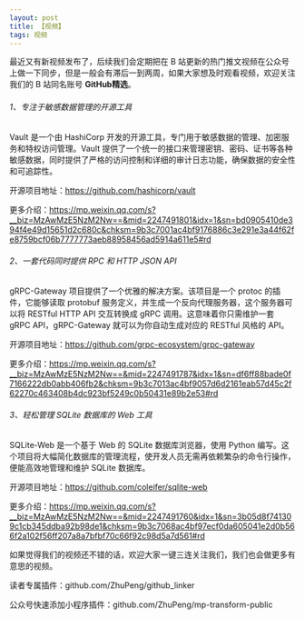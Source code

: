 ```yaml
---
layout: post
title: 【视频】
tags: 视频
---
```


最近又有新视频发布了，后续我们会定期把在 B 站更新的热门推文视频在公众号上做一下同步，但是一般会有滞后一到两周，如果大家想及时观看视频，欢迎关注我们的 B 站同名账号 **GitHub精选**。

######  1、专注于敏感数据管理的开源工具

Vault 是一个由 HashiCorp 开发的开源工具，专门用于敏感数据的管理、加密服务和特权访问管理。Vault 提供了一个统一的接口来管理密钥、密码、证书等各种敏感数据，同时提供了严格的访问控制和详细的审计日志功能，确保数据的安全性和可追踪性。

开源项目地址：https://github.com/hashicorp/vault

更多介绍：https://mp.weixin.qq.com/s?__biz=MzAwMzE5NzM2Nw==&mid=2247491801&idx=1&sn=bd0905410de394f4e49d15651d2c680c&chksm=9b3c7001ac4bf9176886c3e291e3a44f62fe8759bcf06b7777773aeb88958456ad5914a611e5#rd

###### 2、一套代码同时提供 RPC 和 HTTP JSON API

gRPC-Gateway 项目提供了一个优雅的解决方案。该项目是一个 protoc 的插件，它能够读取 protobuf 服务定义，并生成一个反向代理服务器，这个服务器可以将 RESTful HTTP API 交互转换成 gRPC 调用。这意味着你只需维护一套 gRPC API，gRPC-Gateway 就可以为你自动生成对应的 RESTful 风格的 API。

开源项目地址：https://github.com/grpc-ecosystem/grpc-gateway

更多介绍：https://mp.weixin.qq.com/s?__biz=MzAwMzE5NzM2Nw==&mid=2247491787&idx=1&sn=df6ff88bade0f7166222db0abb406fb2&chksm=9b3c7013ac4bf9057d6d2161eab57d45c2f62270c463408b4dc923bf5249c0b50431e89b2e53#rd

###### 3、轻松管理 SQLite 数据库的 Web 工具

SQLite-Web 是一个基于 Web 的 SQLite 数据库浏览器，使用 Python 编写。这个项目将大幅简化数据库的管理流程，使开发人员无需再依赖繁杂的命令行操作，便能高效地管理和维护 SQLite 数据库。

开源项目地址：https://github.com/coleifer/sqlite-web

更多介绍：https://mp.weixin.qq.com/s?__biz=MzAwMzE5NzM2Nw==&mid=2247491760&idx=1&sn=3b05d8f741309c1cb345ddba92b98de1&chksm=9b3c7068ac4bf97ecf0da605041e2d0b566f2a102f56ff207a8a7bfbf70c66f92c98d5a7d561#rd

如果觉得我们的视频还不错的话，欢迎大家一键三连关注我们，我们也会做更多有意思的视频。

读者专属插件：github.com/ZhuPeng/github_linker

公众号快速添加小程序插件：github.com/ZhuPeng/mp-transform-public